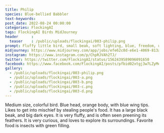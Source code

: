```yaml
---
title: Philip
species: Blue-bellied Babbler
text-keywords: 
post_date: 2022-08-24 00:00:00
categories: FlockingAI
tags: FlockingAI Birds MidJourney
header      :
  teaser    : /public/uploads/flockingai/003-philip.png
prompt: Fluffy little bird, small beak, soft lighting, blue, freedom, ultra-realistic, octane rendering, high detail, cinematic,
midjourney: https://www.midjourney.com/app/jobs/efe62c0d-e6e1-4069-813a-85c24966bf44
instagram: https://www.instagram.com/p/ChpRJVAh2TJ/
twitter: https://twitter.com/FlockingAI/status/1562439589096091650
facebook: https://www.facebook.com/FlockingAI/posts/pfbid02xtgj3w7LZyMe6cXo48pZhJJekuGiZwxitgwTisymd92DgMhAdFytbbLhq34MrrLSl
gallery:   
  - /public/uploads/flockingai/003-philip.png
  - /public/uploads/flockingai/003-a.png
  - /public/uploads/flockingai/003-b.png
  - /public/uploads/flockingai/003-c.png
  - /public/uploads/flockingai/003-d.png
---
```


Medium size, colorful bird. Blue head, orange body, with blue wing tips. Likes to get into mischief by stealing people's food. It has a large black beak, and big dark eyes. It is very fluffy, and is often seen preening its feathers. It is very curious, and loves to explore its surroundings. Favorite food is insects with green filling.
